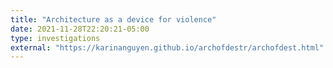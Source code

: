 ```yaml
---
title: "Architecture as a device for violence"
date: 2021-11-28T22:20:21-05:00
type: investigations
external: "https://karinanguyen.github.io/archofdestr/archofdest.html"
---
```

